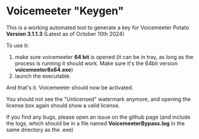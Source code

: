 Voicemeeter "Keygen"
====================

This is a working automated tool to generate a key for Voicemeeter Potato **Version 3.1.1.3** (Latest as of October 10th 2024)

To use it:
1. make sure voicemeeter **64 bit** is opened (it can be in tray, as long as the process is running it should work. Make sure it's the 64bit version **voicemeeter8x64.exe**)
2. launch the executable.

And that's it. Voicemeeter should now be activated.

You should not see the "Unlicensed" watermark anymore, and opening the license box again should show a valid license.

If you find any bugs, please open an issue on the github page (and include the logs, which should be in a file named **VoicemeeterBypass.log** in the same directory as the .exe)
